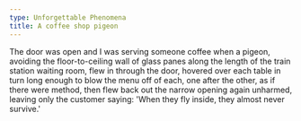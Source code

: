 ```yaml
---
type: Unforgettable Phenomena
title: A coffee shop pigeon
---
```


The door was open and I was serving someone coffee when a pigeon, avoiding the floor-to-ceiling wall of glass panes along the length of the train station waiting room, flew in through the door, hovered over each table in turn long enough to blow the menu off of each, one after the other, as if there were method, then flew back out the narrow opening again unharmed, leaving only the customer saying: 'When they fly inside, they almost never survive.'
